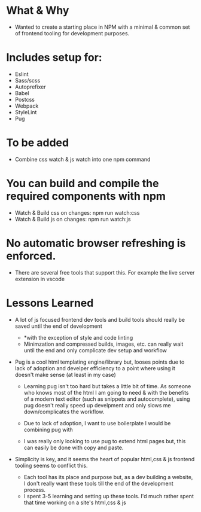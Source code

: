 # What & Why
- Wanted to create a starting place in NPM with a minimal & common set of frontend tooling for development purposes. 

# Includes setup for:
- Eslint
- Sass/scss
- Autoprefixer
- Babel
- Postcss
- Webpack
- StyleLint
- Pug

# To be added
- Combine css watch & js watch into one npm command

# You can build and compile the required components with npm
- Watch & Build css on changes: npm run watch:css
- Watch & Build js on changes: npm run watch:js

# No automatic browser refreshing is enforced.
- There are several free tools that support this. For example the live server extension in vscode

# Lessons Learned
- A lot of js focused frontend dev tools and build tools should really be saved until the end of development
    - *with the exception of style and code linting
    - Minimzation and compressed builds, images, etc. can really wait until the end and only complicate dev setup and workflow

- Pug is a cool html templating engine/library but, looses points due to lack of adoption and develper efficiency to a point where using it doesn't make sense (at least in my case)
    - Learning pug isn't too hard but takes a little bit of time. As someone who knows most of the html I am going to need & with the benefits of a modern text editor (such as snippets and autocomplete), using pug doesn't really speed up develpment and only slows me down/complicates the workflow.
    - Due to lack of adoption, I want to use boilerplate I would be combining pug with 

    - I was really only looking to use pug to extend html pages but, this can easily be done with copy and paste.

- Simplicity is key, and it seems the heart of popular html,css & js frontend tooling seems to conflict this. 
    - Each tool has its place and purpose but, as a dev building a website, I don't really want these tools till the end of the development process.
    - I spent 3-5 learning and setting up these tools. I'd much rather spent that time working on a site's html,css & js

